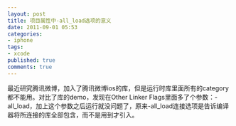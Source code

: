 ```yaml
---
layout: post
title: 项目属性中-all_load选项的意义
date: 2011-09-01 05:53
categories:
- iphone
tags:
- xcode
published: true
comments: true
---
```

<p><p>最近研究腾讯微博，加入了腾讯微博ios的库，但是运行时库里面所有的category都不能用。对比了库的demo，发现在Other Linker Flags里面多了个参数：-all_load，加上这个参数之后运行就没问题了，原来-all_load连接选项是告诉编译器将所连接的库全部包含，而不是用到才引入。</p></p>
